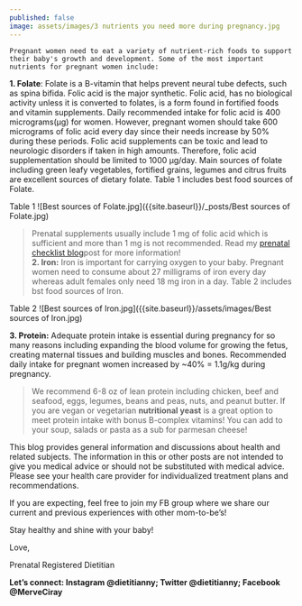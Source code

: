 ```yaml
---
published: false
image: assets/images/3 nutrients you need more during pregnancy.jpg
---
```




	Pregnant women need to eat a variety of nutrient-rich foods to support their baby's growth and development. Some of the most important nutrients for pregnant women include:

**1. Folate**: Folate is a B-vitamin that helps prevent neural tube defects, such as spina bifida. Folic acid is the major synthetic. Folic acid, has no biological activity unless it is converted to folates, is a form found in fortified foods and vitamin supplements.  Daily recommended intake for folic acid is 400 micrograms(µg) for women. However, pregnant women should take 600 micrograms of folic acid every day since their needs increase by 50% during these periods. Folic acid supplements can be toxic and lead to neurologic disorders if taken in high amounts. Therefore, folic acid supplementation should be limited to 1000 µg/day.
Main sources of folate including green leafy vegetables, fortified grains, legumes and citrus fruits are excellent sources of dietary folate. Table 1 includes best food sources of Folate. 

Table 1
![Best sources of Folate.jpg]({{site.baseurl}}/_posts/Best sources of Folate.jpg)


> Prenatal supplements usually include 1 mg of folic acid which is sufficient and more than 1 mg is not recommended. Read my [prenatal checklist blog](https://www.dietitiannewyork.com/prenatal-vitamin-checklist/)post for more information!                                                                                                                                                                                                                                                                                                                           
**2. Iron:** Iron is important for carrying oxygen to your baby. Pregnant women need to consume about 27 milligrams of iron every day whereas adult females only need 18 mg iron in a day. Table 2 includes bst food sources of Iron.

Table 2
![Best sources of Iron.jpg]({{site.baseurl}}/assets/images/Best sources of Iron.jpg)


**3. Protein:** Adequate protein intake is essential during pregnancy for so many reasons including expanding the blood volume for growing the fetus, creating maternal tissues and building muscles and bones. Recommended daily intake for pregnant women increased by ~40% = 1.1g/kg during pregnancy. 


> We recommend 6-8 oz  of lean protein including chicken, beef and seafood, eggs, legumes, beans and peas, nuts, and peanut butter. If you are vegan or vegetarian **nutritional yeast** is a great option to meet protein intake with bonus B-complex vitamins! You can add to your soup, salads or pasta as a sub for parmesan cheese!


This blog provides general information and discussions about health and related subjects. The information in this or other posts are not intended to give you medical advice or should not be substituted with medical advice. Please see your health care provider for individualized treatment plans and recommendations.

If you are expecting, feel free to join my FB group where we share our current and previous experiences with other mom-to-be’s! 

Stay healthy and shine with your baby!

Love,

Prenatal Registered Dietitian 

**Let’s connect: Instagram @dietitianny; Twitter @dietitianny; Facebook @MerveCiray**

